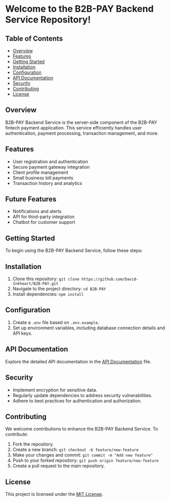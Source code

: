 # Welcome to the B2B-PAY Backend Service Repository!

## Table of Contents
- [Overview](#overview)
- [Features](#features)
- [Getting Started](#getting-started)
- [Installation](#installation)
- [Configuration](#configuration)
- [API Documentation](#api-documentation)
- [Security](#security)
- [Contributing](#contributing)
- [License](#license)

## Overview
B2B-PAY Backend Service is the server-side component of the B2B-PAY fintech payment application. This service efficiently handles user authentication, payment processing, transaction management, and more.

## Features
- User registration and authentication
- Secure payment gateway integration
- Client profile management
- Small business bill payments
- Transaction history and analytics

## Future Features
- Notifications and alerts
- API for third-party integration
- Chatbot for customer support

## Getting Started
To begin using the B2B-PAY Backend Service, follow these steps:

## Installation
1. Clone this repository: `git clone https://github.com/David-Inkheart/B2B-PAY.git`
2. Navigate to the project directory: `cd B2B-PAY`
3. Install dependencies: `npm install`

## Configuration
1. Create a `.env` file based on `.env.example`.
2. Set up environment variables, including database connection details and API keys.

## API Documentation
Explore the detailed API documentation in the [API Documentation](api-documentation.md) file.

## Security
- Implement encryption for sensitive data.
- Regularly update dependencies to address security vulnerabilities.
- Adhere to best practices for authentication and authorization.

## Contributing
We welcome contributions to enhance the B2B-PAY Backend Service. To contribute:
1. Fork the repository.
2. Create a new branch: `git checkout -b feature/new-feature`
3. Make your changes and commit: `git commit -m "Add new feature"`
4. Push to your forked repository: `git push origin feature/new-feature`
5. Create a pull request to the main repository.

## License
This project is licensed under the [MIT License](LICENSE).